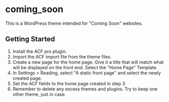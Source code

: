 

coming_soon
===

This is a WordPress theme intended for "Coming Soon" websites.

Getting Started
---------------

1. Install the ACF pro plugin.
2. Import the ACF import file from the theme files.
3. Create a new page for the home page. Give it a title that will match what will be displayed on the front end. Select the "Home Page" Template.
4. In Settings > Reading, select "A static front page" and select the newly created page.
5. Set the ACF fields to the home page created in step 3.
6. Remember to delete any excess themes and plugins. Try to keep one other theme, just in case.
